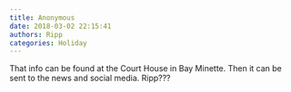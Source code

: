 ```yaml
---
title: Anonymous
date: 2018-03-02 22:15:41
authors: Ripp
categories: Holiday
---
```


 That info can be found at the Court House in Bay Minette. Then it can be sent to the news and social media. Ripp???